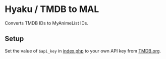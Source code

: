 # Hyaku / TMDB to MAL
Converts TMDB IDs to MyAnimeList IDs.
## Setup
Set the value of `$api_key` in [index.php](index.php) to your own API key from [TMDB.org](https://themoviedb.org).
